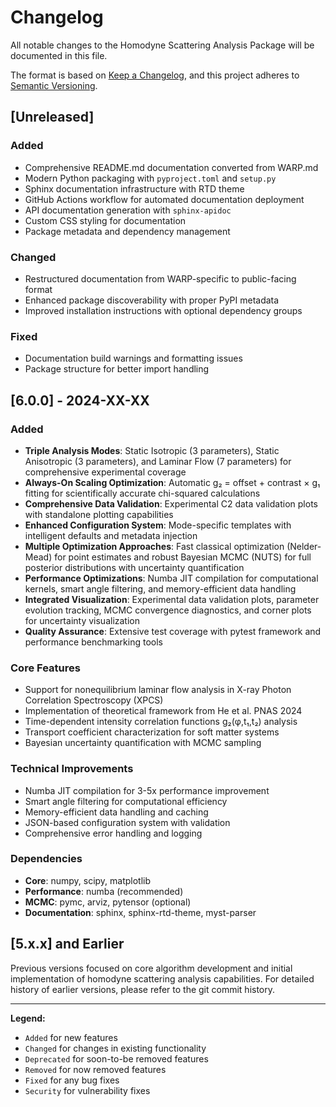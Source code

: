 # Changelog

All notable changes to the Homodyne Scattering Analysis Package will be documented in this file.

The format is based on [Keep a Changelog](https://keepachangelog.com/en/1.0.0/),
and this project adheres to [Semantic Versioning](https://semver.org/spec/v2.0.0.html).

## [Unreleased]

### Added
- Comprehensive README.md documentation converted from WARP.md
- Modern Python packaging with `pyproject.toml` and `setup.py`
- Sphinx documentation infrastructure with RTD theme
- GitHub Actions workflow for automated documentation deployment
- API documentation generation with `sphinx-apidoc`
- Custom CSS styling for documentation
- Package metadata and dependency management

### Changed
- Restructured documentation from WARP-specific to public-facing format
- Enhanced package discoverability with proper PyPI metadata
- Improved installation instructions with optional dependency groups

### Fixed
- Documentation build warnings and formatting issues
- Package structure for better import handling

## [6.0.0] - 2024-XX-XX

### Added
- **Triple Analysis Modes**: Static Isotropic (3 parameters), Static Anisotropic (3 parameters), and Laminar Flow (7 parameters) for comprehensive experimental coverage
- **Always-On Scaling Optimization**: Automatic g₂ = offset + contrast × g₁ fitting for scientifically accurate chi-squared calculations
- **Comprehensive Data Validation**: Experimental C2 data validation plots with standalone plotting capabilities
- **Enhanced Configuration System**: Mode-specific templates with intelligent defaults and metadata injection
- **Multiple Optimization Approaches**: Fast classical optimization (Nelder-Mead) for point estimates and robust Bayesian MCMC (NUTS) for full posterior distributions with uncertainty quantification
- **Performance Optimizations**: Numba JIT compilation for computational kernels, smart angle filtering, and memory-efficient data handling
- **Integrated Visualization**: Experimental data validation plots, parameter evolution tracking, MCMC convergence diagnostics, and corner plots for uncertainty visualization
- **Quality Assurance**: Extensive test coverage with pytest framework and performance benchmarking tools

### Core Features
- Support for nonequilibrium laminar flow analysis in X-ray Photon Correlation Spectroscopy (XPCS)
- Implementation of theoretical framework from He et al. PNAS 2024
- Time-dependent intensity correlation functions g₂(φ,t₁,t₂) analysis
- Transport coefficient characterization for soft matter systems
- Bayesian uncertainty quantification with MCMC sampling

### Technical Improvements
- Numba JIT compilation for 3-5x performance improvement
- Smart angle filtering for computational efficiency
- Memory-efficient data handling and caching
- JSON-based configuration system with validation
- Comprehensive error handling and logging

### Dependencies
- **Core**: numpy, scipy, matplotlib
- **Performance**: numba (recommended)
- **MCMC**: pymc, arviz, pytensor (optional)
- **Documentation**: sphinx, sphinx-rtd-theme, myst-parser

## [5.x.x] and Earlier

Previous versions focused on core algorithm development and initial implementation of homodyne scattering analysis capabilities. For detailed history of earlier versions, please refer to the git commit history.

---

**Legend:**
- `Added` for new features
- `Changed` for changes in existing functionality
- `Deprecated` for soon-to-be removed features
- `Removed` for now removed features
- `Fixed` for any bug fixes
- `Security` for vulnerability fixes
